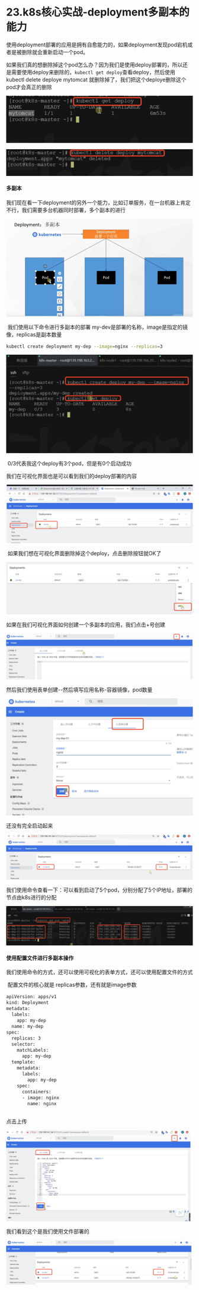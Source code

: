 # 23.k8s核心实战-deployment多副本的能力

​	使用deployment部署的应用是拥有自愈能力的，如果deployment发现pod宕机或者是被删除就会重新启动一个pod。

​	如果我们真的想删除掉这个pod怎么办？因为我们是使用deploy部署的，所以还是需要使用deploy来删除的，`kubectl get deploy`查看deploy，然后使用kubectl delete deploye mytomcat 就删除掉了，我们把这个deploye删除这个pod才会真正的删除

![image-20220425224716660](../../.vuepress/public/images/image-20220425224716660.png)

![image-20220425224918507](../../.vuepress/public/images/image-20220425224918507.png)



#### 多副本

​	我们现在看一下deployment的另外一个能力，比如订单服务，在一台机器上肯定不行，我们需要多台机器同时部署，多个副本的进行

![1650952499033](../../.vuepress/public/images/1650952499033.png)



​	我们使用以下命令进行多副本的部署 my-dev是部署的名称，image是指定的镜像，replicas是副本数量

```bash
kubectl create deployment my-dep --image=nginx --replicas=3
```

![image-20220425233330247](../../.vuepress/public/images/image-20220425233330247.png)

​	0/3代表我这个deploy有3个pod，但是有0个启动成功



我们在可视化界面也是可以看到我们的deploy部署的内容

![image-20220425233609839](../../.vuepress/public/images/image-20220425233609839.png)



​	如果我们想在可视化界面删除掉这个deploy，点击删除按钮就OK了

![image-20220425233722637](../../.vuepress/public/images/image-20220425233722637.png)



如果在我们可视化界面如何创建一个多副本的应用，我们点击+号创建

![image-20220425233831252](../../.vuepress/public/images/image-20220425233831252.png)



然后我们使用表单创建--然后填写应用名称-容器镜像，pod数量

![image-20220425234012872](../../.vuepress/public/images/image-20220425234012872.png)



还没有完全启动起来

![image-20220425234048447](../../.vuepress/public/images/image-20220425234048447.png)



我们使用命令查看一下：可以看到启动了5个pod，分别分配了5个IP地址，部署的节点由k8s进行的分配

![image-20220425234342832](../../.vuepress/public/images/image-20220425234342832.png)



#### 使用配置文件进行多副本操作

​	我们使用命令的方式，还可以使用可视化的表单方式，还可以使用配置文件的方式

​	配置文件的核心就是 replicas参数，还有就是image参数

```
apiVersion: apps/v1
kind: Deployment
metadata:
  labels:
    app: my-dep
  name: my-dep
spec:
  replicas: 3
  selector:
    matchLabels:
      app: my-dep
  template:
    metadata:
      labels:
        app: my-dep
    spec:
      containers:
      - image: nginx
        name: nginx
        
```



点击上传

![image-20220425234905302](../../.vuepress/public/images/image-20220425234905302.png)



我们看到这个是我们使用文件部署的

![image-20220425235032652](../../.vuepress/public/images/image-20220425235032652.png)

























































